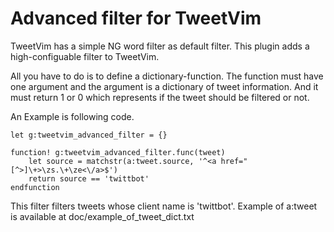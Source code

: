 Advanced filter for TweetVim
============================


TweetVim has a simple NG word filter as default filter.
This plugin adds a high-configuable filter to TweetVim.


All you have to do is to define a dictionary-function.
The function must have one argument and the argument is
a dictionary of tweet information. And it must return 1
or 0 which represents if the tweet should be filtered or
not.


An Example is following code.


    let g:tweetvim_advanced_filter = {}

    function! g:tweetvim_advanced_filter.func(tweet)
        let source = matchstr(a:tweet.source, '^<a href="[^>]\+>\zs.\+\ze<\/a>$')
        return source == 'twittbot'
    endfunction


This filter filters tweets whose client name is 'twittbot'.
Example of a:tweet is available at doc/example\_of\_tweet\_dict.txt
